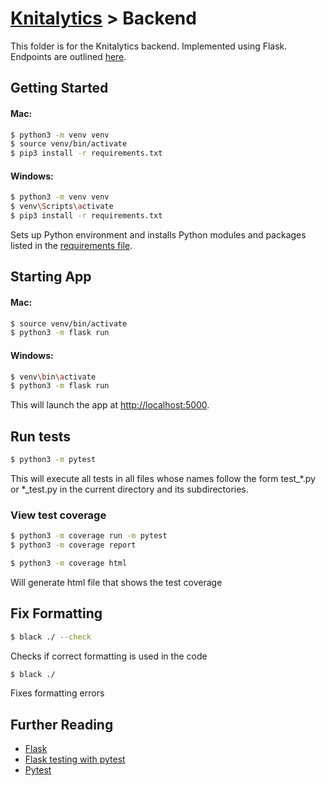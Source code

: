 # [Knitalytics](../README.md) > Backend

This folder is for the Knitalytics backend. Implemented using Flask. Endpoints are outlined [here](./ENDPOINTS.md).

## Getting Started

#### Mac:
```bash
$ python3 -m venv venv
$ source venv/bin/activate
$ pip3 install -r requirements.txt
```

#### Windows:
```bash
$ python3 -m venv venv
$ venv\Scripts\activate
$ pip3 install -r requirements.txt
```

Sets up Python environment and installs Python modules and packages listed in the [requirements file](https://github.com/dream-knit/knitalytics/blob/153-update-documentations/backend/requirements.txt).


## Starting App
#### Mac:
```bash
$ source venv/bin/activate
$ python3 -m flask run
```
#### Windows:
```bash
$ venv\bin\activate
$ python3 -m flask run
```

This will launch the app at [http://localhost:5000](http://localhost:5000).


## Run tests

```bash
$ python3 -m pytest
```

This will execute all tests in all files whose names follow the form test\_\*.py or \*\_test.py in the current directory and its subdirectories.

### View test coverage

```bash
$ python3 -m coverage run -m pytest
$ python3 -m coverage report
```

```bash
$ python3 -m coverage html
```
Will generate html file that shows the test coverage

## Fix Formatting


```bash
$ black ./ --check
```
Checks if correct formatting is used in the code

```bash
$ black ./
```
Fixes formatting errors

## Further Reading

- [Flask](https://flask.palletsprojects.com/en/2.2.x/)
- [Flask testing with pytest](https://flask.palletsprojects.com/en/2.2.x/testing/)
- [Pytest](https://docs.pytest.org/en/7.1.x/)
